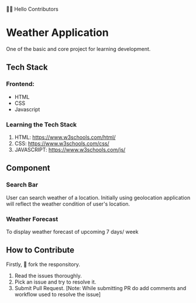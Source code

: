 👋👋 Hello Contributors 

# Weather Application
One of the basic and core project for learning development. 

## Tech Stack
### Frontend:
* HTML 
* CSS
* Javascript


### Learning the Tech Stack 
1. HTML: https://www.w3schools.com/html/
2. CSS: https://www.w3schools.com/css/
4. JAVASCRIPT: https://www.w3schools.com/js/

## Component

### Search Bar
User can search weather of a location. Initially using geolocation application will reflect the weather condition of user's location.

### Weather Forecast
To display weather forecast of upcoming 7 days/ week



## How to Contribute 

Firstly, 🍴 fork the responsitory.

1. Read the issues thoroughly.
2. Pick an issue and try to resolve it.
3. Submit Pull Request. 
[Note: While submitting PR do add comments and workflow used to resolve the issue]